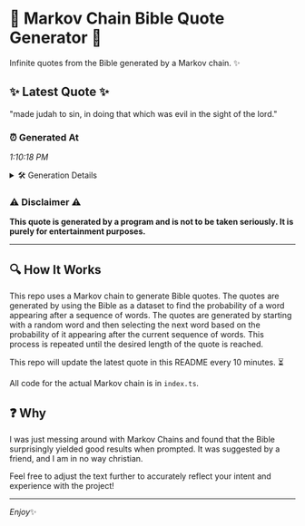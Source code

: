 # 📖 Markov Chain Bible Quote Generator 📖

Infinite quotes from the Bible generated by a Markov chain. ✨

## ✨ Latest Quote ✨
"made judah to sin, in doing that which was evil in the sight of the lord."

### ⏰ Generated At
*1:10:18 PM*

<details>
    <summary>🛠️ Generation Details</summary>
    <p>
        <strong>🌱 Seed:</strong> made<br>
        <strong>🔄 Iterations:</strong> 15<br>
        <strong>📜 Context History:</strong><br>[ made ]: judah<br>[ made, judah ]: to<br>[ made, judah, to ]: sin,<br>[ made, judah, to, sin, ]: in<br>[ made, judah, to, sin,, in ]: doing<br>[ made, judah, to, sin,, in, doing ]: that<br>[ judah, to, sin,, in, doing, that ]: which<br>[ to, sin,, in, doing, that, which ]: was<br>[ sin,, in, doing, that, which, was ]: evil<br>[ in, doing, that, which, was, evil ]: in<br>[ doing, that, which, was, evil, in ]: the<br>[ that, which, was, evil, in, the ]: sight<br>[ which, was, evil, in, the, sight ]: of<br>[ was, evil, in, the, sight, of ]: the<br>[ evil, in, the, sight, of, the ]: lord.<br>
    </p>
</details>

### ⚠️ Disclaimer ⚠️
**This quote is generated by a program and is not to be taken seriously. It is purely for entertainment purposes.**

---

## 🔍 How It Works

This repo uses a Markov chain to generate Bible quotes. The quotes are generated by using the Bible as a dataset to find the probability of a word appearing after a sequence of words. The quotes are generated by starting with a random word and then selecting the next word based on the probability of it appearing after the current sequence of words. This process is repeated until the desired length of the quote is reached.

This repo will update the latest quote in this README every 10 minutes. ⏳

All code for the actual Markov chain is in `index.ts`.

## ❓ Why

I was just messing around with Markov Chains and found that the Bible surprisingly yielded good results when prompted. 
It was suggested by a friend, and I am in no way christian.

Feel free to adjust the text further to accurately reflect your intent and experience with the project!

---

*Enjoy*✨
